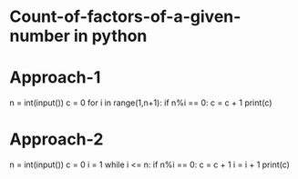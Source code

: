 # Count-of-factors-of-a-given-number in python
# Approach-1
n = int(input())
c = 0
for i in range(1,n+1):
  if n%i == 0:
    c = c + 1
print(c)

# Approach-2
n = int(input())
c = 0
i = 1
while i <= n:
  if n%i == 0:
    c = c + 1
  i = i + 1
print(c)
